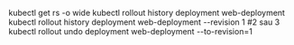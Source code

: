 kubectl get rs -o wide
kubectl rollout history deployment web-deployment
kubectl rollout history deployment web-deployment --revision 1 #2 sau 3
kubectl rollout undo deployment web-deployment --to-revision=1
